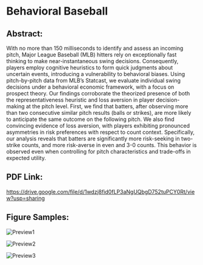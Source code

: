 # Behavioral Baseball

## Abstract:

With no more than 150 milliseconds to identify and assess an incoming pitch, Major League Baseball (MLB) hitters rely on exceptionally fast thinking to make near-instantaneous swing decisions. Consequently, players employ cognitive heuristics to form quick judgments about uncertain events, introducing a vulnerability to behavioral biases. Using pitch-by-pitch data from MLB’s Statcast, we evaluate individual swing decisions under a behavioral economic framework, with a focus on prospect theory. Our findings corroborate the theorized presence of both the representativeness heuristic and loss aversion in player decision-making at the pitch level. First, we find that batters, after observing more than two consecutive similar pitch results (balls or strikes), are more likely to anticipate the same outcome on the following pitch. We also find convincing evidence of loss aversion, with players exhibiting pronounced asymmetries in risk preferences with respect to count context. Specifically, our analysis reveals that batters are significantly more risk-seeking in two-strike counts, and more risk-averse in even and 3-0 counts. This behavior is observed even when controlling for pitch characteristics and trade-offs in expected utility.

## PDF Link:

https://drive.google.com/file/d/1wdzj8fid0fLP3aNgUQbgD752tuPCY0Rt/view?usp=sharing

## Figure Samples:

![Preview1]([https://github.com/Riley-Leonard-99/Behavioral-Baseball/blob/main/Preview1.png])

![Preview2]([https://github.com/Riley-Leonard-99/Behavioral-Baseball/blob/main/Preview2.png])

![Preview3]([https://github.com/Riley-Leonard-99/Behavioral-Baseball/blob/main/Preview3.png])
